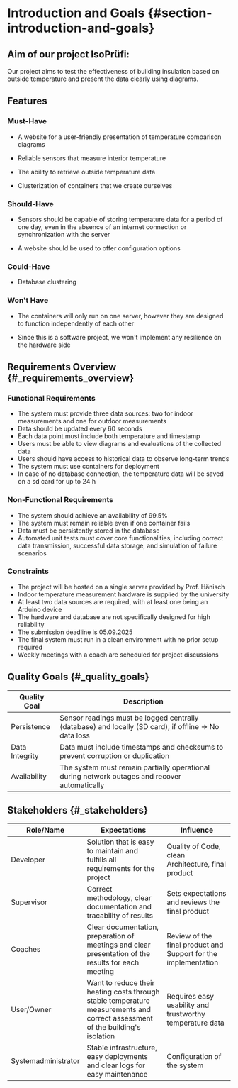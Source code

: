 # Introduction and Goals {#section-introduction-and-goals}

## Aim of our project IsoPrüfi:

Our project aims to test the effectiveness of building insulation based on outside temperature and present the data clearly using diagrams.

## Features
### Must-Have

- A website for a user-friendly presentation of temperature comparison diagrams

- Reliable sensors that measure interior temperature

- The ability to retrieve outside temperature data

- Clusterization of containers that we create ourselves

### Should-Have
- Sensors should be capable of storing temperature data for a period of one day, even in the absence of an internet connection or synchronization with the server

- A website should be used to offer configuration options

### Could-Have
- Database clustering

### Won't Have
- The containers will only run on one server, however they are designed to function independently of each other

- Since this is a software project, we won't implement any resilience on the hardware side


## Requirements Overview {#_requirements_overview}

### Functional Requirements

- The system must provide three data sources: two for indoor measurements and one for outdoor measurements
- Data should be updated every 60 seconds
- Each data point must include both temperature and timestamp
- Users must be able to view diagrams and evaluations of the collected data
- Users should have access to historical data to observe long-term trends
- The system must use containers for deployment
- In case of no database connection, the temperature data will be saved on a sd card for up to 24 h

### Non-Functional Requirements

- The system should achieve an availability of 99.5%
- The system must remain reliable even if one container fails
- Data must be persistently stored in the database
- Automated unit tests must cover core functionalities, including correct data transmission, successful data storage, and simulation of failure scenarios

### Constraints

- The project will be hosted on a single server provided by Prof. Hänisch
- Indoor temperature measurement hardware is supplied by the university
- At least two data sources are required, with at least one being an Arduino device
- The hardware and database are not specifically designed for high reliability
- The submission deadline is 05.09.2025
- The final system must run in a clean environment with no prior setup required
- Weekly meetings with a coach are scheduled for project discussions

## Quality Goals {#_quality_goals}

| Quality Goal   |Description                                                                                            |
|----------------|-------------------------------------------------------------------------------------------------------|
| Persistence    | Sensor readings must be logged centrally (database) and  locally (SD card), if offline -> No data loss |
| Data Integrity | Data must include timestamps and checksums to prevent corruption or duplication                      |
| Availability   | The system must remain partially operational during network outages and recover automatically        |

## Stakeholders {#_stakeholders}

| Role/Name | Expectations | Influence |
|-----------|--------------|-------------------|
| Developer | Solution that is easy to maintain and fulfills all requirements for the project | Quality of Code, clean Architecture, final product |
| Supervisor | Correct methodology, clear documentation and tracability of results | Sets expectations and reviews the final product |
| Coaches | Clear documentation, preparation of meetings and clear presentation of the results for each meeting | Review of the final product and Support for the implementation |
| User/Owner | Want to reduce their heating costs through stable temperature measurements and correct assessment of the building's isolation | Requires easy usability and trustworthy temperature data |
| Systemadministrator | Stable infrastructure, easy deployments and clear logs for easy maintenance | Configuration of the system |

